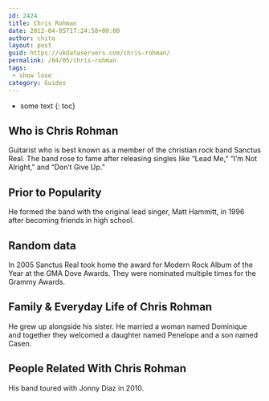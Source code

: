 ```yaml
---
id: 2424
title: Chris Rohman
date: 2012-04-05T17:24:58+00:00
author: chito
layout: post
guid: https://ukdataservers.com/chris-rohman/
permalink: /04/05/chris-rohman
tags:
 - show love
category: Guides
---
```


* some text
{: toc}


## Who is  Chris Rohman
                  
                  
                  
Guitarist who is best known as a member of the christian rock band Sanctus Real. The band rose to fame after releasing singles like &#8220;Lead Me,&#8221; &#8220;I&#8217;m Not Alright,&#8221; and &#8220;Don&#8217;t Give Up.&#8221;
                  
                
                
                
## Prior to Popularity 
                  
                  
                  
He formed the band with the original lead singer, Matt Hammitt, in 1996 after becoming friends in high school.
                  
                
                
                
## Random data 
                  
                  
                  
In 2005 Sanctus Real took home the award for Modern Rock Album of the Year at the GMA Dove Awards. They were nominated multiple times for the Grammy Awards.
                  
                
                
                
## Family & Everyday Life of Chris Rohman
                  
                  
                  
He grew up alongside his sister. He married a woman named Dominique and together they welcomed a daughter named Penelope and a son named Casen.
                  
                
                
                
## People Related With  Chris Rohman
                  
                  
                  
His band toured with Jonny Diaz in 2010.
                  
                
              
            
          
          
          
    
    
  
